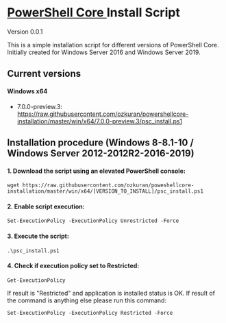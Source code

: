 # [PowerShell Core ](https://github.com/PowerShell/PowerShell "PowerShell Core GitHub Page") Install Script

Version 0.0.1

This is a simple installation script for different versions of PowerShell Core. Initially created for Windows Server 2016 and Windows Server 2019.

## Current versions

#### Windows x64
- 7.0.0-preview.3: https://raw.githubusercontent.com/ozkuran/powershellcore-installation/master/win/x64/7.0.0-preview.3/psc_install.ps1

## Installation procedure (Windows 8-8.1-10 / Windows Server 2012-2012R2-2016-2019)

#### 1. Download the script using an elevated PowerShell console:
```
wget https://raw.githubusercontent.com/ozkuran/poweshellcore-installation/master/win/x64/[VERSION_TO_INSTALL]/psc_install.ps1
```
#### 2. Enable script execution:
```
Set-ExecutionPolicy -ExecutionPolicy Unrestricted -Force
```
#### 3. Execute the script:
```
.\psc_install.ps1
```

#### 4. Check if execution policy set to Restricted:
```
Get-ExecutionPolicy
```

If result is "Restricted" and application is installed status is OK.
If result of the command is anything else please run this command:
```
Set-ExecutionPolicy -ExecutionPolicy Restricted -Force
```


